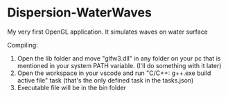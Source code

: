 # Dispersion-WaterWaves
My very first OpenGL application. It simulates waves on water surface

Compiling:
1) Open the lib folder and move "glfw3.dll" in any folder on your pc that is mentioned in your system PATH variable. (I'll do something with it later)
2) Open the workspace in your vscode and run "C/C++: g++.exe build active file" task (that's the only defined task in the tasks.json)
3) Executable file will be in the bin folder
